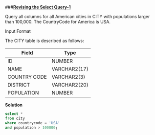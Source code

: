 ###**[Revising the Select Query-1](https://www.hackerrank.com/challenges/revising-the-select-query/problem)**


Query all columns for all American cities in CITY with populations larger than 100,000. The CountryCode for America is USA.

Input Format

The CITY table is described as follows:

|  Field | Type |
|-------|-----|
| ID  | NUMBER |
| NAME | VARCHAR2(17)   |
| COUNTRY CODE  | VARCHAR2(3)  |
| DISTRICT |  VARCHAR2(20) |
| POPULATION | NUMBER |

**Solution**
```sql
select * 
from city
where countrycode = 'USA'
and population > 100000;

```

